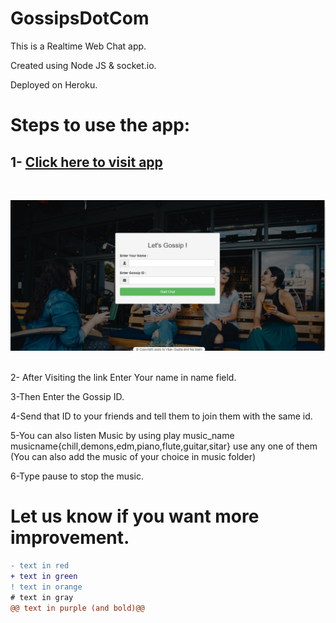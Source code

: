 # GossipsDotCom
This is a Realtime Web Chat app.

Created using Node JS & socket.io.

Deployed on Heroku.



# Steps to use the app:

 ## 1- [Click here to visit app](https://gossipsdotcom.herokuapp.com/)
 <br>

![HomePage](1.JPG?raw=true "Homepage")
<br>
<br>

2- After Visiting the link Enter Your name in name field.

 3-Then Enter the Gossip ID.

 4-Send that ID to your friends and tell them to join them with the same id.

 5-You can also listen Music by using  play music_name  musicname{chill,demons,edm,piano,flute,guitar,sitar} use any one of them
(You can also add the music of your choice in music folder)


 6-Type pause to stop the music.




# Let us know if you want more improvement.



```diff
- text in red
+ text in green
! text in orange
# text in gray
@@ text in purple (and bold)@@
